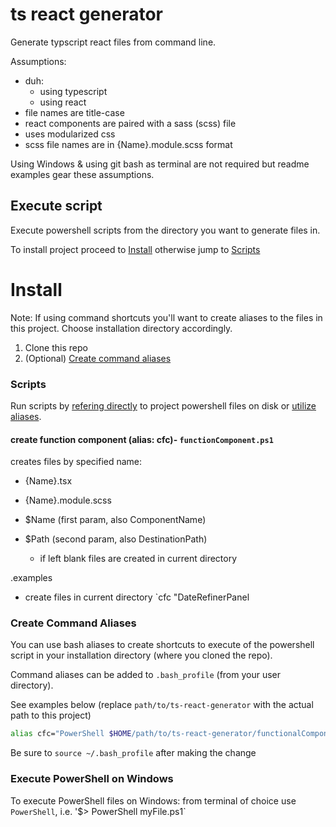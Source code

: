 # ts react generator

Generate typscript react files from command line.

Assumptions:

* duh:
  * using typescript
  * using react
* file names are title-case
* react components are paired with a sass (scss) file
* uses modularized css
* scss file names are in {Name}.module.scss format

Using Windows & using git bash as terminal are not required but readme examples gear these assumptions.

## Execute script

Execute powershell scripts from the directory you want to generate files in.

To install project proceed to [Install](#install) otherwise jump to [Scripts](#scripts)

# Install

Note: If using command shortcuts you'll want to create aliases to the files in this project. Choose installation directory accordingly.

1. Clone this repo
2. (Optional) [Create command aliases](#create-command-aliases)

### Scripts

Run scripts by [refering directly](#execute-powershell-on-windows) to project powershell files on disk or [utilize aliases](#create-command-aliases).

#### create function component (alias: cfc)- `functionComponent.ps1`

creates files by specified name:
* {Name}.tsx
* {Name}.module.scss

* $Name (first param, also ComponentName)
* $Path (second param, also DestinationPath)
  * if left blank files are created in current directory

.examples

* create files in current directory
`cfc "DateRefinerPanel

### Create Command Aliases

You can use bash aliases to create shortcuts to execute of the powershell script in your installation directory (where you cloned the repo).

Command aliases can be added to `.bash_profile` (from your user directory).

See examples below (replace `path/to/ts-react-generator` with the actual path to this project)

```sh
alias cfc="PowerShell $HOME/path/to/ts-react-generator/functionalComponent.ps1"
```

Be sure to `source ~/.bash_profile` after making the change

### Execute PowerShell on Windows

To execute PowerShell files on Windows: from terminal of choice use `PowerShell`, i.e. '$> PowerShell myFile.ps1`